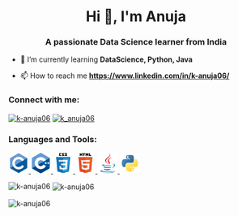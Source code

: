 <h1 align="center">Hi 👋, I'm Anuja</h1>
<h3 align="center">A passionate Data Science learner from India</h3>

- 🌱 I’m currently learning **DataScience, Python, Java**

- 📫 How to reach me **https://www.linkedin.com/in/k-anuja06/**

<h3 align="left">Connect with me:</h3>
<p align="left">
<a href="https://linkedin.com/in/k-anuja06" target="blank"><img align="center" src="https://raw.githubusercontent.com/rahuldkjain/github-profile-readme-generator/master/src/images/icons/Social/linked-in-alt.svg" alt="k-anuja06" height="30" width="40" /></a>
<a href="https://www.hackerrank.com/k_anuja06" target="blank"><img align="center" src="https://raw.githubusercontent.com/rahuldkjain/github-profile-readme-generator/master/src/images/icons/Social/hackerrank.svg" alt="k_anuja06" height="30" width="40" /></a>
</p>

<h3 align="left">Languages and Tools:</h3>
<p align="left"> <a href="https://www.cprogramming.com/" target="_blank" rel="noreferrer"> <img src="https://raw.githubusercontent.com/devicons/devicon/master/icons/c/c-original.svg" alt="c" width="40" height="40"/> </a> <a href="https://www.w3schools.com/cpp/" target="_blank" rel="noreferrer"> <img src="https://raw.githubusercontent.com/devicons/devicon/master/icons/cplusplus/cplusplus-original.svg" alt="cplusplus" width="40" height="40"/> </a> <a href="https://www.w3schools.com/css/" target="_blank" rel="noreferrer"> <img src="https://raw.githubusercontent.com/devicons/devicon/master/icons/css3/css3-original-wordmark.svg" alt="css3" width="40" height="40"/> </a> <a href="https://www.w3.org/html/" target="_blank" rel="noreferrer"> <img src="https://raw.githubusercontent.com/devicons/devicon/master/icons/html5/html5-original-wordmark.svg" alt="html5" width="40" height="40"/> </a> <a href="https://www.java.com" target="_blank" rel="noreferrer"> <img src="https://raw.githubusercontent.com/devicons/devicon/master/icons/java/java-original.svg" alt="java" width="40" height="40"/> </a> <a href="https://www.python.org" target="_blank" rel="noreferrer"> <img src="https://raw.githubusercontent.com/devicons/devicon/master/icons/python/python-original.svg" alt="python" width="40" height="40"/> </a> </p>

<p><img align="left" src="https://github-readme-stats.vercel.app/api/top-langs?username=k-anuja06&show_icons=true&locale=en&layout=compact" alt="k-anuja06" /></p>

<p>&nbsp;<img align="center" src="https://github-readme-stats.vercel.app/api?username=k-anuja06&show_icons=true&locale=en" alt="k-anuja06" /></p>

<p><img align="center" src="https://github-readme-streak-stats.herokuapp.com/?user=k-anuja06&" alt="k-anuja06" /></p>
